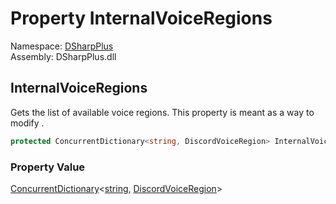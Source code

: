 # Property InternalVoiceRegions

Namespace: [DSharpPlus](DSharpPlus.md)  
Assembly: DSharpPlus.dll

## <a id="DSharpPlus_BaseDiscordClient_InternalVoiceRegions"></a>InternalVoiceRegions

Gets the list of available voice regions. This property is meant as a way to modify <xref href="DSharpPlus.BaseDiscordClient.VoiceRegions" data-throw-if-not-resolved="false"></xref>.

```csharp
protected ConcurrentDictionary<string, DiscordVoiceRegion> InternalVoiceRegions { get; set; }
```

### Property Value

[ConcurrentDictionary](https://learn.microsoft.com/dotnet/api/system.collections.concurrent.concurrentdictionary\-2)<[string](https://learn.microsoft.com/dotnet/api/system.string), [DiscordVoiceRegion](DSharpPlus.Entities.DiscordVoiceRegion.md)\>

